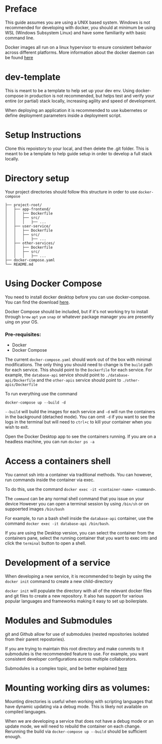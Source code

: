# Preface

This guide assumes you are using a UNIX based system. Windows is not
recommended for developing with docker, you should at minimum be using
WSL (Windows Subsystem Linux) and have some familiarity with basic
command line.

Docker images all run on a linux hypervisor to ensure consistent
behavior across different platforms. More information about
the docker daemon can be found [here](https://docs.docker.com/guides/docker-overview/)

# dev-template

This is meant to be a template to help set up your dev env.
Using docker-compose in production is not recommended, but helps
test and verify your entire (or partial) stack locally, increasing agility
and speed of development.

When deploying an application it is recommended to use kubernetes
or define deployment parameters inside a deployment script.

# Setup Instructions

Clone this repoistory to your local, and then delete the .git folder.
This is meant to be a template to help guide setup in order to develop
a full stack locally.

# Directory setup

Your project directories should follow this structure in order to use `docker-compose`
```
├── project-root/
│   ├── app-frontend/
│   │   ├── Dockerfile
│   │   ├── src/
│   │   │   ├── ...
│   ├── user-service/
│   │   ├── Dockerfile
│   │   ├── src/
│   │   │   ├── ...
│   ├── other-services/
│   │   ├── Dockerfile
│   │   ├── src/
│   │   │   ├── ...
├── docker-compose.yaml
└── README.md
```

# Using Docker Compose
You need to install docker desktop before you can use docker-compose.
You can find the download [here](https://www.docker.com/products/docker-desktop). 

Docker Compose should be included, but if it's not working try to 
install through `brew` `apt` `yum` `snap` or whatever package manager
you are presently uing on your OS.

### Pre-requisites:
- Docker
- Docker Compose

The current `docker-compose.yaml` should work out of the box with 
minimal modifications. 
The only thing you should need to change is the `build` path 
for each service. This should point to the `Dockerfile` for each service. 
For example, the `database-api` service should 
point to `./database-api/Dockerfile` and the `other-apis` service 
should point to `./other-apis/Dockerfile`

To run everything use the command

```
docker-compose up --build -d
```
`--build` will build the images for each service 
and `-d` will run the containers in the background (detached mode). 
You can omit `-d` if you want to see the logs in the terminal but
will need to `ctrl+c` to kill your container when you wish to exit.

Open the Docker Desktop app to see the containers running. 
If you are on a headless machine, you can run `docker ps -a`


# Access a containers shell

You cannot ssh into a container via traditional methods. 
You can however, run commands inside the container via exec. 

To do this, use the command `docker exec -it <container-name> <command>`. 

The `command` can be any normal shell command that you issue on your device
However you can open a terminal session by using `/bin/sh` or on suppoerted images
`/bin/bash`

For example, to run a bash shell inside the `database-api` container, 
use the command `docker exec -it database-api /bin/bash`. 

If you are using the Desktop version, 
you can select the container from the containers pane,
select the running container that you want to exec into
and click the `terminal` button to open a shell.

# Development of a service

When developing a new service, it is recommended to begin by using the
`docker init` command to create a new child-directory

`docker init` will populate the directory with all of the relevant docker
files and git files to create a new repository. It also has support
for various popular languages and frameworks making it easy to set up
boilerplate.

# Modules and Submodules

git and Github allow for use of submodules (nested repositories isolated
from their parent repostories).

If you are trying to maintain this root directory and make commits to it
submodules is the recommended feature to use.
For example, you want consistent developer configurations 
across multiple collaborators.

Submodules is a complex topic, and be better explained [here](https://www.git-scm.com/book/en/v2/Git-Tools-Submodules)

# Mounting working dirs as volumes:

Mounting directories is useful when working with scripting languages
that have dynamic updating via a debug mode. This is likely not available
on compiled languages.

When we are developing a service that does not have a debug mode 
or an update mode, we will need to rebuild the container on each
change. Rerunning the build via `docker-compose up --build` should
be sufficient enough.

